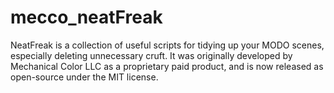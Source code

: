 # mecco_neatFreak

NeatFreak is a collection of useful scripts for tidying up your MODO scenes, especially deleting unnecessary cruft. It was originally developed by Mechanical Color LLC as a proprietary paid product, and is now released as open-source under the MIT license.
